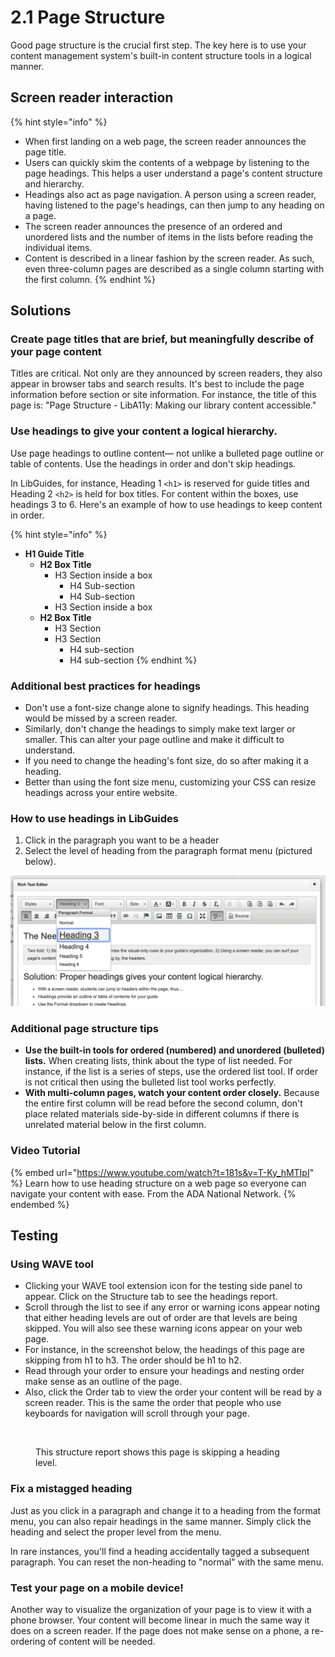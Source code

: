 # 2.1 Page Structure

Good page structure is the crucial first step. The key here is to use your content management system's built-in content structure tools in a logical manner.&#x20;

## Screen reader interaction

{% hint style="info" %}
* When first landing on a web page, the screen reader announces the page title.
* Users can quickly skim the contents of a webpage by listening to the page headings. This helps a user understand a page's content structure and hierarchy.
* Headings also act as page navigation. A person using a screen reader, having listened to the page's headings, can then jump to any heading on a page.&#x20;
* The screen reader announces the presence of an ordered and unordered lists and the number of items in the lists before reading the individual items.
* Content is described in a linear fashion by the screen reader. As such, even three-column pages are described as a single column starting with the first column.
{% endhint %}

## Solutions&#x20;

### Create page titles that are brief, but meaningfully describe of your page content

Titles are critical. Not only are they announced by screen readers, they also appear in browser tabs and search results. It's best to include the page information before section or site information. For instance, the title of this page is: "Page Structure - LibA11y: Making our library content accessible."

### Use headings to give your content a logical hierarchy.&#x20;

Use page headings to outline content— not unlike a bulleted page outline or table of contents. Use the headings in order and don't skip headings.

In LibGuides, for instance, Heading 1 `<h1>` is reserved for guide titles and Heading 2 `<h2>` is held for box titles. For content within the boxes, use headings 3 to 6. Here's an example of how to use headings to keep content in order.

{% hint style="info" %}
* **H1 Guide Title**
  * **H2 Box Title**
    * H3 Section inside a box
      * H4 Sub-section
      * H4 Sub-section
    * H3 Section inside a box
  * **H2 Box Title**
    * H3 Section
    * H3 Section
      * H4 sub-section
      * H4 sub-section
{% endhint %}

### Additional best practices for headings

* Don't use a font-size change alone to signify headings. This heading would be missed by a screen reader.
* Similarly, don't change the headings to simply make text larger or smaller. This can alter your page outline and make it difficult to understand.
* If you need to change the heading's font size, do so after making it a heading.
* Better than using the font size menu, customizing your CSS can resize headings across your entire website.

### How to use headings in LibGuides

1. Click in the paragraph you want to be a header
2. Select the level of heading from the paragraph format menu (pictured below).&#x20;

![In LibGuides, you can create headings from the rich text editor's format drop-down menu](<../.gitbook/assets/Screen Shot 2019-03-18 at 10.54.14 AM.png>)

### Additional page structure tips

* **Use the built-in tools for ordered (numbered) and unordered (bulleted) lists.** When creating lists, think about the type of list needed. For instance, if the list is a series of steps, use the ordered list tool. If order is not critical then using the bulleted list tool works perfectly.
* **With multi-column pages, watch your content order closely.** Because the entire first column will be read before the second column, don't place related materials side-by-side in different columns if there is unrelated material below in the first column.

### Video Tutorial

{% embed url="https://www.youtube.com/watch?t=181s&v=T-Ky_hMTIpI" %}
Learn how to use heading structure on a web page so everyone can navigate your content with ease. From the ADA National Network.
{% endembed %}

## Testing

### Using WAVE tool

* Clicking your WAVE tool extension icon for the testing side panel to appear. Click on the Structure tab to see the headings report.
* Scroll through the list to see if any error or warning icons appear noting that either heading levels are out of order are that levels are being skipped. You will also see these warning icons appear on your web page.
* For instance, in the screenshot below, the headings of this page are skipping from h1 to h3. The order should be h1 to h2. &#x20;
* Read through your order to ensure your headings and nesting order make sense as an outline of the page.
* Also, click the Order tab to view the order your content will be read by a screen reader. This is the same the order that people who use keyboards for navigation will scroll through your page.

<figure><img src="../.gitbook/assets/Screenshot 2024-03-28 at 11.50.27 AM.png" alt="" width="274"><figcaption><p>This structure report shows this page is skipping a heading level.</p></figcaption></figure>

### Fix a mistagged heading

Just as you click in a paragraph and change it to a heading from the format menu, you can also repair headings in the same manner. Simply click the heading and select the proper level from the menu.

In rare instances, you'll find a heading accidentally tagged a subsequent paragraph. You can reset the non-heading to "normal" with the same menu.

### **Test your page on a mobile device!**

Another way to visualize the organization of your page is to view it with a phone browser. Your content will become linear in much the same way it does on a screen reader. If the page does not make sense on a phone, a re-ordering of content will be needed.

